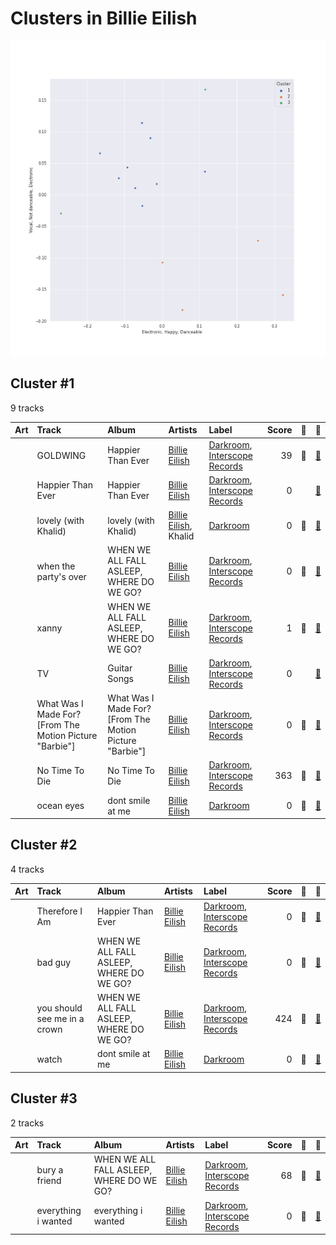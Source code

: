 # Clusters in Billie Eilish

![Comparison of Cluster](../../../images/artists/billie_eilish/clusters/clusters_scatter.png)

## Cluster #1

9 tracks

| Art | Track | Album | Artists | Label | Score | 💚 | 🔗 |
|:---|:---|:---|:---|:---|---:|:---|:---|
| <img src="https://i.scdn.co/image/ab67616d0000b2732a038d3bf875d23e4aeaa84e" alt="" width="50" /> | GOLDWING | Happier Than Ever | [Billie Eilish](../../overview.md) | [Darkroom](../../../../labels/darkroom), [Interscope Records](../../../../labels/interscope_records) | 39 | 💚 | [🔗](https://open.spotify.com/track/0FfqyjhB6Kspvit1oOo7ax) |
| <img src="https://i.scdn.co/image/ab67616d0000b2732a038d3bf875d23e4aeaa84e" alt="" width="50" /> | Happier Than Ever | Happier Than Ever | [Billie Eilish](../../overview.md) | [Darkroom](../../../../labels/darkroom), [Interscope Records](../../../../labels/interscope_records) | 0 | | [🔗](https://open.spotify.com/track/4RVwu0g32PAqgUiJoXsdF8) |
| <img src="https://i.scdn.co/image/ab67616d0000b2738a3f0a3ca7929dea23cd274c" alt="" width="50" /> | lovely (with Khalid) | lovely (with Khalid) | [Billie Eilish](../../overview.md), Khalid | [Darkroom](../../../../labels/darkroom) | 0 | 💚 | [🔗](https://open.spotify.com/track/0u2P5u6lvoDfwTYjAADbn4) |
| <img src="https://i.scdn.co/image/ab67616d0000b27350a3147b4edd7701a876c6ce" alt="" width="50" /> | when the party's over | WHEN WE ALL FALL ASLEEP, WHERE DO WE GO? | [Billie Eilish](../../overview.md) | [Darkroom](../../../../labels/darkroom), [Interscope Records](../../../../labels/interscope_records) | 0 | 💚 | [🔗](https://open.spotify.com/track/43zdsphuZLzwA9k4DJhU0I) |
| <img src="https://i.scdn.co/image/ab67616d0000b27350a3147b4edd7701a876c6ce" alt="" width="50" /> | xanny | WHEN WE ALL FALL ASLEEP, WHERE DO WE GO? | [Billie Eilish](../../overview.md) | [Darkroom](../../../../labels/darkroom), [Interscope Records](../../../../labels/interscope_records) | 1 | 💚 | [🔗](https://open.spotify.com/track/4QIo4oxwzzafcBWkKjDpXY) |
| <img src="https://i.scdn.co/image/ab67616d0000b2737a4781629469bb83356cd318" alt="" width="50" /> | TV | Guitar Songs | [Billie Eilish](../../overview.md) | [Darkroom](../../../../labels/darkroom), [Interscope Records](../../../../labels/interscope_records) | 0 | | [🔗](https://open.spotify.com/track/3GYlZ7tbxLOxe6ewMNVTkw) |
| <img src="https://i.scdn.co/image/ab67616d0000b273ed317ec13d3de9e01fb99c9e" alt="" width="50" /> | What Was I Made For? [From The Motion Picture "Barbie"] | What Was I Made For? [From The Motion Picture "Barbie"] | [Billie Eilish](../../overview.md) | [Darkroom](../../../../labels/darkroom), [Interscope Records](../../../../labels/interscope_records) | 0 | 💚 | [🔗](https://open.spotify.com/track/6wf7Yu7cxBSPrRlWeSeK0Q) |
| <img src="https://i.scdn.co/image/ab67616d0000b273f7b7174bef6f3fbfda3a0bb7" alt="" width="50" /> | No Time To Die | No Time To Die | [Billie Eilish](../../overview.md) | [Darkroom](../../../../labels/darkroom), [Interscope Records](../../../../labels/interscope_records) | 363 | 💚 | [🔗](https://open.spotify.com/track/73SpzrcaHk0RQPFP73vqVR) |
| <img src="https://i.scdn.co/image/ab67616d0000b273a9f6c04ba168640b48aa5795" alt="" width="50" /> | ocean eyes | dont smile at me | [Billie Eilish](../../overview.md) | [Darkroom](../../../../labels/darkroom) | 0 | 💚 | [🔗](https://open.spotify.com/track/7hDVYcQq6MxkdJGweuCtl9) |
## Cluster #2

4 tracks

| Art | Track | Album | Artists | Label | Score | 💚 | 🔗 |
|:---|:---|:---|:---|:---|---:|:---|:---|
| <img src="https://i.scdn.co/image/ab67616d0000b2732a038d3bf875d23e4aeaa84e" alt="" width="50" /> | Therefore I Am | Happier Than Ever | [Billie Eilish](../../overview.md) | [Darkroom](../../../../labels/darkroom), [Interscope Records](../../../../labels/interscope_records) | 0 | 💚 | [🔗](https://open.spotify.com/track/20R4HfKloPKgXDqU7UKk3x) |
| <img src="https://i.scdn.co/image/ab67616d0000b27350a3147b4edd7701a876c6ce" alt="" width="50" /> | bad guy | WHEN WE ALL FALL ASLEEP, WHERE DO WE GO? | [Billie Eilish](../../overview.md) | [Darkroom](../../../../labels/darkroom), [Interscope Records](../../../../labels/interscope_records) | 0 | 💚 | [🔗](https://open.spotify.com/track/2Fxmhks0bxGSBdJ92vM42m) |
| <img src="https://i.scdn.co/image/ab67616d0000b27350a3147b4edd7701a876c6ce" alt="" width="50" /> | you should see me in a crown | WHEN WE ALL FALL ASLEEP, WHERE DO WE GO? | [Billie Eilish](../../overview.md) | [Darkroom](../../../../labels/darkroom), [Interscope Records](../../../../labels/interscope_records) | 424 | 💚 | [🔗](https://open.spotify.com/track/3XF5xLJHOQQRbWya6hBp7d) |
| <img src="https://i.scdn.co/image/ab67616d0000b273a9f6c04ba168640b48aa5795" alt="" width="50" /> | watch | dont smile at me | [Billie Eilish](../../overview.md) | [Darkroom](../../../../labels/darkroom) | 0 | 💚 | [🔗](https://open.spotify.com/track/7eB1V5LvAdxCc7brfGhRRo) |
## Cluster #3

2 tracks

| Art | Track | Album | Artists | Label | Score | 💚 | 🔗 |
|:---|:---|:---|:---|:---|---:|:---|:---|
| <img src="https://i.scdn.co/image/ab67616d0000b27350a3147b4edd7701a876c6ce" alt="" width="50" /> | bury a friend | WHEN WE ALL FALL ASLEEP, WHERE DO WE GO? | [Billie Eilish](../../overview.md) | [Darkroom](../../../../labels/darkroom), [Interscope Records](../../../../labels/interscope_records) | 68 | 💚 | [🔗](https://open.spotify.com/track/4SSnFejRGlZikf02HLewEF) |
| <img src="https://i.scdn.co/image/ab67616d0000b273f2248cf6dad1d6c062587249" alt="" width="50" /> | everything i wanted | everything i wanted | [Billie Eilish](../../overview.md) | [Darkroom](../../../../labels/darkroom), [Interscope Records](../../../../labels/interscope_records) | 0 | 💚 | [🔗](https://open.spotify.com/track/3ZCTVFBt2Brf31RLEnCkWJ) |